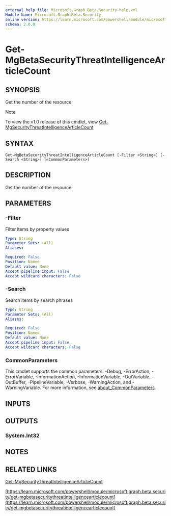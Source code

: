 ```yaml
---
external help file: Microsoft.Graph.Beta.Security-help.xml
Module Name: Microsoft.Graph.Beta.Security
online version: https://learn.microsoft.com/powershell/module/microsoft.graph.beta.security/get-mgbetasecuritythreatintelligencearticlecount
schema: 2.0.0
---
```


# Get-MgBetaSecurityThreatIntelligenceArticleCount

## SYNOPSIS
Get the number of the resource

> [!NOTE]
> To view the v1.0 release of this cmdlet, view [Get-MgSecurityThreatIntelligenceArticleCount](/powershell/module/Microsoft.Graph.Security/Get-MgSecurityThreatIntelligenceArticleCount?view=graph-powershell-1.0)

## SYNTAX

```
Get-MgBetaSecurityThreatIntelligenceArticleCount [-Filter <String>] [-Search <String>] [<CommonParameters>]
```

## DESCRIPTION
Get the number of the resource

## PARAMETERS

### -Filter
Filter items by property values

```yaml
Type: String
Parameter Sets: (All)
Aliases:

Required: False
Position: Named
Default value: None
Accept pipeline input: False
Accept wildcard characters: False
```

### -Search
Search items by search phrases

```yaml
Type: String
Parameter Sets: (All)
Aliases:

Required: False
Position: Named
Default value: None
Accept pipeline input: False
Accept wildcard characters: False
```

### CommonParameters
This cmdlet supports the common parameters: -Debug, -ErrorAction, -ErrorVariable, -InformationAction, -InformationVariable, -OutVariable, -OutBuffer, -PipelineVariable, -Verbose, -WarningAction, and -WarningVariable. For more information, see [about_CommonParameters](http://go.microsoft.com/fwlink/?LinkID=113216).

## INPUTS

## OUTPUTS

### System.Int32
## NOTES

## RELATED LINKS
[Get-MgSecurityThreatIntelligenceArticleCount](/powershell/module/Microsoft.Graph.Security/Get-MgSecurityThreatIntelligenceArticleCount?view=graph-powershell-1.0)

[https://learn.microsoft.com/powershell/module/microsoft.graph.beta.security/get-mgbetasecuritythreatintelligencearticlecount](https://learn.microsoft.com/powershell/module/microsoft.graph.beta.security/get-mgbetasecuritythreatintelligencearticlecount)



